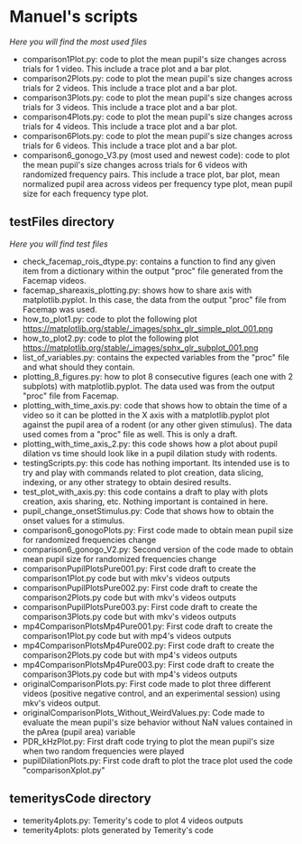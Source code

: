 # Manuel's scripts
*Here you will find the most used files*
 - comparison1Plot.py: code to plot the mean pupil's size changes across trials for 1 video. This include a trace plot and a bar plot.
 - comparison2Plots.py: code to plot the mean pupil's size changes across trials for 2 videos. This include a trace plot and a bar plot.
 - comparison3Plots.py: code to plot the mean pupil's size changes across trials for 3 videos. This include a trace plot and a bar plot.
 - comparison4Plots.py: code to plot the mean pupil's size changes across trials for 4 videos. This include a trace plot and a bar plot.
 - comparison6Plots.py: code to plot the mean pupil's size changes across trials for 6 videos. This include a trace plot and a bar plot.
 - comparison6_gonogo_V3.py (most used and newest code): code to plot the mean pupil's size changes across trials for 6 videos with randomized frequency pairs. This include a trace plot, bar plot, mean normalized pupil area across videos per frequency type plot, mean pupil size for each frequency type plot.


## testFiles directory
*Here you will find test files*
- check_facemap_rois_dtype.py: contains a function to find any given item from a dictionary within the output "proc" file generated from the Facemap videos.
- facemap_shareaxis_plotting.py: shows how to share axis with matplotlib.pyplot. In this case, the data from the output "proc" file from Facemap was used.
-  how_to_plot1.py: code to plot the following plot https://matplotlib.org/stable/_images/sphx_glr_simple_plot_001.png
-  how_to_plot2.py: code to plot the following plot https://matplotlib.org/stable/_images/sphx_glr_subplot_001.png
-  list_of_variables.py: contains the expected variables from the "proc" file and what should they contain.
-  plotting_8_figures.py: how to plot 8 consecutive figures (each one with 2 subplots) with matplotlib.pyplot. The data used was from the output "proc" file from Facemap.
-  plotting_with_time_axis.py: code that shows how to obtain the time of a video so it can be plotted in the X axis with a matplotlib.pyplot plot against the pupil area of a rodent (or any other given stimulus). The data used comes from a "proc" file as well. This is only a draft.
-  plotting_with_time_axis_2.py: this code shows how a plot about pupil dilation vs time should look like in a pupil dilation study with rodents.
-  testingScripts.py: this code has nothing important. Its intended use is to try and play with commands related to plot creation, data slicing, indexing, or any other strategy to obtain desired results.
-  test_plot_with_axis.py: this code contains a draft to play with plots creation, axis sharing, etc. Nothing important is contained in here.
-  pupil_change_onsetStimulus.py: Code that shows how to obtain the onset values for a stimulus.
-  comparison6_gonogoPlots.py: First code made to obtain mean pupil size for randomized frequencies change
-  comparison6_gonogo_V2.py:  Second version of the code made to obtain mean pupil size for randomized frequencies change
-  comparisonPupilPlotsPure001.py: First code draft to create the comparison1Plot.py code but with mkv's videos outputs
-  comparisonPupilPlotsPure002.py: First code draft to create the comparison2Plots.py code but with mkv's videos outputs
-  comparisonPupilPlotsPure003.py: First code draft to create the comparison3Plots.py code but with mkv's videos outputs
-  mp4ComparisonPlotsMp4Pure001.py: First code draft to create the comparison1Plot.py code but with mp4's videos outputs
-  mp4ComparisonPlotsMp4Pure002.py: First code draft to create the comparison2Plots.py code but with mp4's videos outputs
-  mp4ComparisonPlotsMp4Pure003.py: First code draft to create the comparison3Plots.py code but with mp4's videos outputs
-  originalComparisonPlots.py: First code made to plot three different videos (positive negative control, and an experimental session) using mkv's videos output. 
-  originalComparisonPlots_Without_WeirdValues.py: Code made to evaluate the mean pupil's size behavior without NaN values contained in the pArea (pupil area) variable
-  PDR_kHzPlot.py: First draft code trying to plot the mean pupil's size when two random frequencies were played
-  pupilDilationPlots.py: First code draft to plot the trace plot used the code "comparisonXplot.py"

## temeritysCode directory
- temerity4plots.py: Temerity's code to plot 4 videos outputs
- temerity4plots: plots generated by Temerity's code

